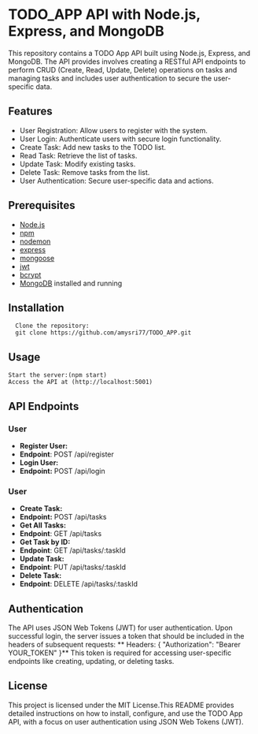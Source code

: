 # TODO_APP API with Node.js, Express, and MongoDB

  This repository contains a TODO App API built using Node.js, Express, and MongoDB. The API provides  involves creating a RESTful API endpoints to perform CRUD (Create,       Read, Update, Delete) operations on tasks and managing tasks and includes user authentication to secure the user-specific data.

## Features

   - User Registration: Allow users to register with the system.
   - User Login: Authenticate users with secure login functionality.
   - Create Task: Add new tasks to the TODO list.
   - Read Task: Retrieve the list of tasks.
   - Update Task: Modify existing tasks.
   - Delete Task: Remove tasks from the list.
   - User Authentication: Secure user-specific data and actions.

## Prerequisites

   - [Node.js](https://nodejs.org/en)
   - [npm](https://docs.npmjs.com/downloading-and-installing-node-js-and-npm)
   - [nodemon](https://www.npmjs.com/package//nodemon)
   - [express](https://www.npmjs.com/package/express)
   - [mongoose](https://www.npmjs.com/package/mongoose)
   - [jwt](https://www.npmjs.com/package/jwt)
   - [bcrypt](https://www.npmjs.com/package/bcrypt)
   - [MongoDB](https://www.mongodb.com/docs/manual/installation) installed and running

## Installation

      Clone the repository:
      git clone https://github.com/amysri77/TODO_APP.git
      
## Usage

    Start the server:(npm start)
    Access the API at (http://localhost:5001)

## API Endpoints
  ### User
   - **Register User:**
   - **Endpoint**: POST /api/register
   - **Login User:**
   - **Endpoint:** POST /api/login
   
 ### User
-  **Create Task:**
-  **Endpoint:** POST /api/tasks
-  **Get All Tasks:**
-  **Endpoint**: GET /api/tasks
-   **Get Task by ID:**
-   **Endpoint**: GET /api/tasks/:taskId
-   **Update Task:**
-   **Endpoint**: PUT /api/tasks/:taskId
-   **Delete Task:**
-   **Endpoint**: DELETE /api/tasks/:taskId

## Authentication
The API uses JSON Web Tokens (JWT) for user authentication. Upon successful login, the server issues a token that should be included in the headers of subsequent requests:
** Headers: { "Authorization": "Bearer YOUR_TOKEN" }**
This token is required for accessing user-specific endpoints like creating, updating, or deleting tasks.

## License
  This project is licensed under the MIT License.This README provides detailed instructions on how to install, configure, and use the TODO App API, with a focus on user        authentication using JSON Web Tokens (JWT). 


